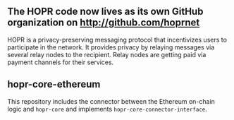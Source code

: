 The HOPR code now lives as its own GitHub organization on http://github.com/hoprnet
---

HOPR is a privacy-preserving messaging protocol that incentivizes users to participate in the network. It provides privacy by relaying messages via several relay nodes to the recipient. Relay nodes are getting paid via payment channels for their services.

## hopr-core-ethereum

This repository includes the connector between the Ethereum on-chain logic and `hopr-core` and implements `hopr-core-connector-interface`.
